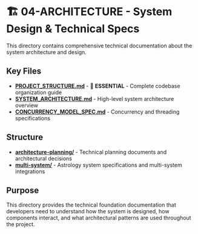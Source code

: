 # 🏗️ 04-ARCHITECTURE - System Design & Technical Specs

This directory contains comprehensive technical documentation about the system architecture and
design.

## Key Files

- **[PROJECT_STRUCTURE.md](PROJECT_STRUCTURE.md)** - 🎯 **ESSENTIAL** - Complete codebase
  organization guide
- **[SYSTEM_ARCHITECTURE.md](SYSTEM_ARCHITECTURE.md)** - High-level system architecture overview
- **[CONCURRENCY_MODEL_SPEC.md](CONCURRENCY_MODEL_SPEC.md)** - Concurrency and threading
  specifications

## Structure

- **[architecture-planning/](architecture-planning/)** - Technical planning documents and
  architectural decisions
- **[multi-system/](multi-system/)** - Astrology system specifications and multi-system integrations

## Purpose

This directory provides the technical foundation documentation that developers need to understand
how the system is designed, how components interact, and what architectural patterns are used
throughout the project.
